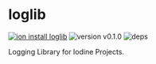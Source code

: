 # loglib

[![ion install loglib](https://img.shields.io/badge/ion%20install-loglib-blue.svg)](https://github.com/IodineLang/Ion)
![version v0.1.0](https://img.shields.io/badge/version-v0.1.0-blue.svg)
![deps](https://img.shields.io/badge/dependencies-none-green.svg)

Logging Library for Iodine Projects.
